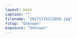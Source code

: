 ```yaml
---
layout: main
caption: ""
filename: "20171116223859.jpg"
fstop: "Unknown"
exposure: "Unknown"
---
```

